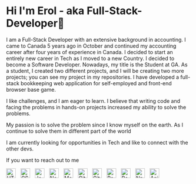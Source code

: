# Hi I'm Erol - aka Full-Stack-Developer👋


I am a Full-Stack Developer with an extensive background in accounting. I came to Canada 5 years ago in October and continued my accounting career after four years of experience in Canada. I decided to start an entirely new career in Tech as I moved to a new Country. I decided to become a Software Developer. Nowadays, my title is the Student at GA. As a student, I created two different projects, and I will be creating two more projects; you can see my project in my repositories. I have developed a full-stack bookkeeping web application for self-employed and front-end browser base game. 

I like challenges, and I am eager to learn. I believe that writing code and facing the problems in hands-on projects increased my ability to solve the problems.

My passion is to solve the problem since I know myself on the earth. As I continue to solve them in different part of the world

I am currently looking for opportunities in Tech and like to connect with the other devs. 

If you want to reach out to me 

<img align="left" alt="HTML5" width="26px" src="https://cdn.jsdelivr.net/gh/devicons/devicon/icons/html5/html5-original.svg" style="padding-right:10px;" /> <img align="left" alt="CSS3" width="26px" src="https://cdn.jsdelivr.net/gh/devicons/devicon/icons/css3/css3-original.svg" style="padding-right:10px;" /> <img align="left" alt="JavaScript" width="26px" src="https://cdn.jsdelivr.net/gh/devicons/devicon/icons/javascript/javascript-original.svg" style="padding-right:10px;" /> <img align="left" alt="Node.js" width="26px" src="https://cdn.jsdelivr.net/gh/devicons/devicon/icons/nodejs/nodejs-original.svg" style="padding-right:10px;" /> <img align="left" alt="MongoDB" width="26px" src="https://cdn.jsdelivr.net/gh/devicons/devicon/icons/mongodb/mongodb-original.svg" style="padding-right:10px;" /> <img align="left" alt="Git" width="26px" src="https://cdn.jsdelivr.net/gh/devicons/devicon/icons/git/git-original.svg" style="padding-right:10px;" /> <img align="left" alt="GitHub" width="26px" src="https://user-images.githubusercontent.com/3369400/139448065-39a229ba-4b06-434b-bc67-616e2ed80c8f.png" style="padding-right:10px;" /> 

<img align="left" alt="React" width="26px" src="https://cdn.jsdelivr.net/gh/devicons/devicon/icons/react/react-original.svg" style="padding-right:10px;" /> 

<img align="left" alt="PostgreSQL" width="26px"  src="https://img.icons8.com/color/48/undefined/postgreesql.png" style="padding-right:10px;"/>
<img align="left" alt="Npm" width="26px" src="https://img.icons8.com/color/48/undefined/npm.png" style="padding-right:10px;"/>
<img align="left" alt="Api" width="26px" src="https://img.icons8.com/external-phatplus-lineal-color-phatplus/64/undefined/external-api-cloud-security-phatplus-lineal-color-phatplus.png"style="padding-right:10px;"/>

